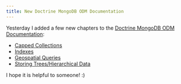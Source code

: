 ```yaml
---
title: New Doctrine MongoDB ODM Documentation
---
```

<p>Yesterday I added a few new chapters to the <a href="http://www.doctrine-project.org/projects/mongodb_odm/1.0/docs/en" target="_blank">Doctrine MongoDB ODM Documentation</a>:</p>

<ul><li><a href="http://www.doctrine-project.org/projects/mongodb_odm/1.0/docs/reference/capped-collections/en" target="_blank">Capped Collections</a></li>
<li><a href="http://www.doctrine-project.org/projects/mongodb_odm/1.0/docs/reference/indexes/en" target="_blank">Indexes</a></li>
<li><a href="http://www.doctrine-project.org/projects/mongodb_odm/1.0/docs/reference/geospatial-queries/en" target="_blank">Geospatial Queries</a></li>
<li><a href="http://www.doctrine-project.org/projects/mongodb_odm/1.0/docs/reference/trees/en" target="_blank">Storing Trees/Hierarchical Data</a></li>
</ul><p>I hope it is helpful to someone! :)</p>